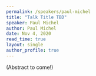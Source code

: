 ```yaml
---
permalink: /speakers/paul-michel
title: "Talk Title TBD"
speaker: Paul Michel
author: Paul Michel
date: Nov 4, 2020
read_time: true
layout: single
author_profile: true
---
```


(Abstract to come!)

